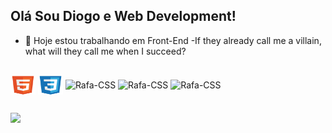 


## Olá Sou Diogo e Web Development!

- 🔭 Hoje estou trabalhando em Front-End
-If they already call me a villain, what will they call me when I succeed?

<div style="display: inline_block"><br>
  
  <img align="center" alt="Rafa-HTML" height="30" width="40" src="https://raw.githubusercontent.com/devicons/devicon/master/icons/html5/html5-original.svg">
  <img align="center" alt="Rafa-CSS" height="30" width="40" src="https://raw.githubusercontent.com/devicons/devicon/master/icons/css3/css3-original.svg">
  <img align="center" alt="Rafa-CSS" height="30" width="40" src="https://cdn.jsdelivr.net/gh/devicons/devicon@latest/icons/vuejs/vuejs-original.svg" />
  <img align="center" alt="Rafa-CSS" height="30" width="40" src="https://cdn.jsdelivr.net/gh/devicons/devicon@latest/icons/laravel/laravel-original.svg" />
  <img align="center" alt="Rafa-CSS" height="30" width="40" src="https://cdn.jsdelivr.net/gh/devicons/devicon@latest/icons/php/php-original.svg" />






</div>
  
  ##
 
<div> 
 
  <a href="https://www.instagram.com/dioggo_gs/" target="_blank"><img src="https://img.shields.io/badge/-Instagram-%23E4405F?style=for-the-badge&logo=instagram&logoColor=white" target="_blank"></a>
 
  
</div>
